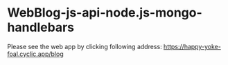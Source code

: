 # WebBlog-js-api-node.js-mongo-handlebars

Please see the web app by clicking following address:
https://happy-yoke-foal.cyclic.app/blog
